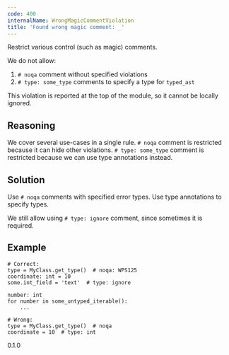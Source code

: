```yaml
---
code: 400
internalName: WrongMagicCommentViolation
title: 'Found wrong magic comment: _'
---
```


Restrict various control (such as magic) comments.

We do not allow:

1.  `# noqa` comment without specified violations
2.  `# type: some_type` comments to specify a type for `typed_ast`

This violation is reported at the top of the module, so it cannot be
locally ignored.

## Reasoning
We cover several use-cases in a single rule. `# noqa` comment is
restricted because it can hide other violations. `# type: some_type`
comment is restricted because we can use type annotations instead.

## Solution
Use `# noqa` comments with specified error types. Use type
annotations to specify types.

We still allow using `# type: ignore` comment, since sometimes it is
required.

## Example

    # Correct:
    type = MyClass.get_type()  # noqa: WPS125
    coordinate: int = 10
    some.int_field = 'text'  # type: ignore
    
    number: int
    for number in some_untyped_iterable():
        ...
    
    # Wrong:
    type = MyClass.get_type()  # noqa
    coordinate = 10  # type: int

<div class="versionadded">

0.1.0

</div>